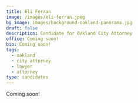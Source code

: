 ```yaml
---
title: Eli Ferran
image: /images/eli-ferran.jpeg
bg_image: images/background-oakland-panorama.jpg
draft: false
description: Candidate for Oakland City Attorney
office: Coming soon!
bio: Coming soon!
tags:
  - oakland
  - city attorney
  - lawyer
  - attorney
type: candidates
---
```

Coming soon!